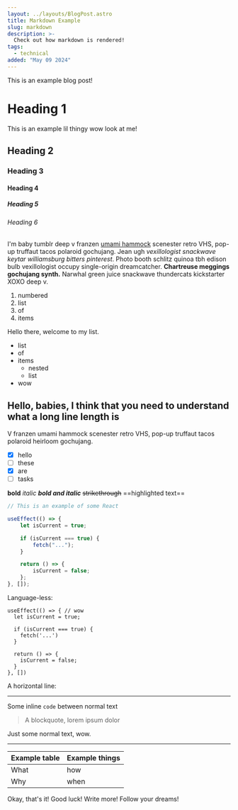 ```yaml
---
layout: ../layouts/BlogPost.astro
title: Markdown Example
slug: markdown
description: >-
  Check out how markdown is rendered!
tags:
  - technical
added: "May 09 2024"
---
```


This is an example blog post!

# Heading 1

This is an example lil thingy wow look at me!

## Heading 2

### Heading 3

#### Heading 4

##### Heading 5

###### Heading 6

I'm baby tumblr deep v franzen [umami hammock](https://google.com) scenester retro VHS, pop-up truffaut tacos polaroid gochujang. Jean ugh _vexillologist snackwave keytar williamsburg bitters pinterest_. Photo booth schlitz quinoa tbh edison bulb vexillologist occupy single-origin dreamcatcher. **Chartreuse meggings gochujang synth.** Narwhal green juice snackwave thundercats kickstarter XOXO deep v.

1. numbered
2. list
3. of
4. items

Hello there, welcome to my list.

- list
- of
- items
  - nested
  - list
- wow

## Hello, babies, I think that you need to understand what a long line length is

V franzen umami hammock scenester retro VHS, pop-up truffaut tacos polaroid heirloom gochujang.

- [x] hello
- [ ] these
- [x] are
- [ ] tasks

**bold** _italic_
**_bold and italic_**
~~strikethrough~~
==highlighted text==

```js
// This is an example of some React

useEffect(() => {
	let isCurrent = true;

	if (isCurrent === true) {
		fetch("...");
	}

	return () => {
		isCurrent = false;
	};
}, []);
```

Language-less:

```
useEffect(() => { // wow
  let isCurrent = true;

  if (isCurrent === true) {
  	fetch('...')
  }

  return () => {
  	isCurrent = false;
  }
}, [])
```

A horizontal line:

---

Some inline `code` between normal text

> A blockquote, lorem ipsum dolor

Just some normal text, wow.

---

| Example table | Example things |
| ------------- | -------------- |
| What          | how            |
| Why           | when           |

Okay, that's it! Good luck! Write more! Follow your dreams!
